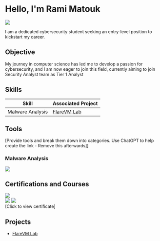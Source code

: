 # Hello, I'm Rami Matouk
<a href="https://www.linkedin.com/in/ramimatouk"><img src="https://img.shields.io/badge/-LinkedIn-0072b1?&style=for-the-badge&logo=linkedin&logoColor=white" /></a>


I am a dedicated cybersecurity student seeking an entry-level position to kickstart my career.

## Objective

My journey in computer science has led me to develop a passion for cybersecurity, and I am now eager to join this field, currently aiming to join Security Analyst team as Tier 1 Analyst

## Skills

| Skill                                         | Associated Project         |
|-----------------------------------------------|----------------------------|
| Malware Analysis          | <a href="https://github.com/Ramigiusz/FlareVM-Project">FlareVM Lab</a>|

## Tools
[Provide tools and break them down into categories. Use ChatGPT to help create the link - Remove this afterwards]]

### Malware Analysis
<img src="https://img.shields.io/badge/-Flare%20VM-005571?style=for-the-badge&logo=windows&logoColor=white" />


## Certifications and Courses

<div>
<img src="https://img.shields.io/badge/-Security%2B-FF0000?&style=for-the-badge&logo=CompTIA&logoColor=white" />
</div>
<div>
<img src="https://img.shields.io/badge/-Google%20Cybersecurity%20Professional%20Course-4285F4?style=for-the-badge&logo=Google&logoColor=white" />
<img src="https://img.shields.io/badge/-SOC%20Level%201%20on%20TryHackMe-007ACC?style=for-the-badge&logo=TryHackMe&logoColor=white" />
</div>
[Click to view certificate]

## Projects
- <a href="https://github.com/Ramigiusz/FlareVM-Project">FlareVM Lab</a>
